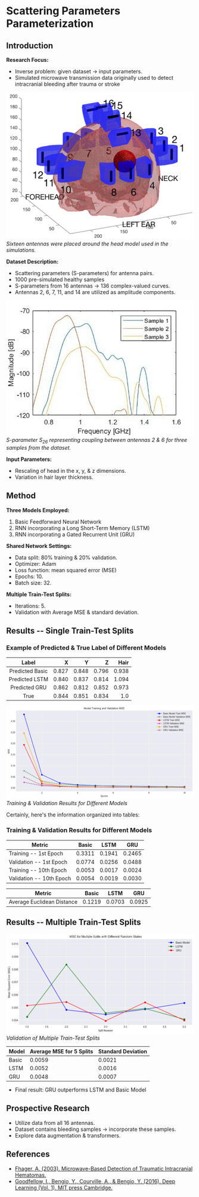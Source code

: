 
# Scattering Parameters Parameterization 

## Introduction

**Research Focus:**
- Inverse problem: given dataset $\rightarrow$ input parameters.
- Simulated microwave transmission data originally used to detect intracranial bleeding after trauma or stroke 

![Antennas](fig/antennas.png)
*Sixteen antennas were placed around the head model used in the simulations.*

**Dataset Description:**
- Scattering parameters (S-parameters) for antenna pairs.
- 1000 pre-simulated healthy samples 
- S-parameters from 16 antennas $\rightarrow$ 136 complex-valued curves.
- Antennas 2, 6, 7, 11, and 14 are utilized as amplitude components.

![S-parameters](fig/s-params.png)
*S-parameter $S_{26}$ representing coupling between antennas 2 & 6 for three samples from the dataset.*

**Input Parameters:**
- Rescaling of head in the x, y, & z dimensions.
- Variation in hair layer thickness.

## Method

**Three Models Employed:**
1. Basic Feedforward Neural Network 
2. RNN incorporating a Long Short-Term Memory (LSTM) 
3. RNN incorporating a Gated Recurrent Unit (GRU) 

**Shared Network Settings:**
- Data split: 80% training & 20% validation.
- Optimizer: Adam 
- Loss function: mean squared error (MSE) 
- Epochs: 10.
- Batch size: 32.

**Multiple Train-Test Splits:**
- Iterations: 5.
- Validation with Average MSE & standard deviation.

## Results -- Single Train-Test Splits

### Example of Predicted & True Label of Different Models

| Label   |     X |     Y |     Z |  Hair |
|:-------:|------:|------:|------:|------:|
| Predicted Basic | 0.827 | 0.848 | 0.796 | 0.938 |
| Predicted LSTM  | 0.840 | 0.837 | 0.814 | 1.094 |
| Predicted GRU   | 0.862 | 0.812 | 0.852 | 0.973 |
| True           | 0.844 | 0.851 | 0.834 |   1.0 |

![MSE](fig/MSE.png)
*Training & Validation Results for Different Models*

Certainly, here's the information organized into tables:

### Training & Validation Results for Different Models

| Metric                 | Basic | LSTM  | GRU   |
|------------------------|-------|-------|-------|
| Training -- 1st Epoch  | 0.3311| 0.1941| 0.2465|
| Validation -- 1st Epoch| 0.0774| 0.0256| 0.0488|
| Training -- 10th Epoch | 0.0053| 0.0017| 0.0024|
| Validation -- 10th Epoch| 0.0054| 0.0019| 0.0030|

| Metric                 | Basic | LSTM  | GRU   |
|------------------------|-------|-------|-------|
| Average Euclidean Distance | 0.1219 | 0.0703 | 0.0925 |

## Results -- Multiple Train-Test Splits

![Validation](fig/MultiSplit.png)
*Validation of Multiple Train-Test Splits*

| Model | Average MSE for 5 Splits | Standard Deviation |
|-------|--------------------------|--------------------|
| Basic | 0.0059                   | 0.0021              |
| LSTM  | 0.0052                   | 0.0016              |
| GRU   | 0.0048                   | 0.0007              |

- Final result: GRU outperforms LSTM and Basic Model

## Prospective Research

- Utilize data from all 16 antennas.
- Dataset contains bleeding samples $\rightarrow$ incorporate these samples.
- Explore data augmentation & transformers.

## References

- [Fhager, A. (2003). Microwave-Based Detection of Traumatic Intracranial Hematomas.](https://www.diva-portal.org/smash/record.jsf?pid=diva2%3A1338250&dswid=-6717)
- [Goodfellow, I., Bengio, Y., Courville, A., & Bengio, Y. (2016). Deep Learning (Vol. 1). MIT press Cambridge.](http://www.deeplearningbook.org/)
